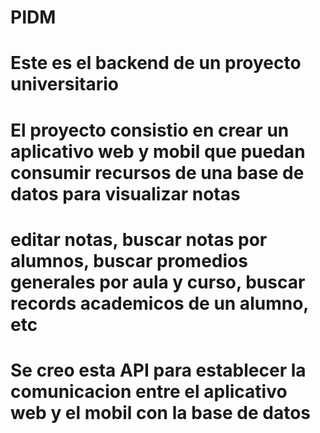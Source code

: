 # PIDM
# Este es el backend de un proyecto universitario
# El proyecto consistio en crear un aplicativo web y mobil que puedan consumir recursos de una base de datos para visualizar notas
#        editar notas, buscar notas por alumnos, buscar promedios generales por aula y curso, buscar records academicos de un alumno, etc
# Se creo esta API para establecer la comunicacion entre el aplicativo web y el mobil con la base de datos
# 
